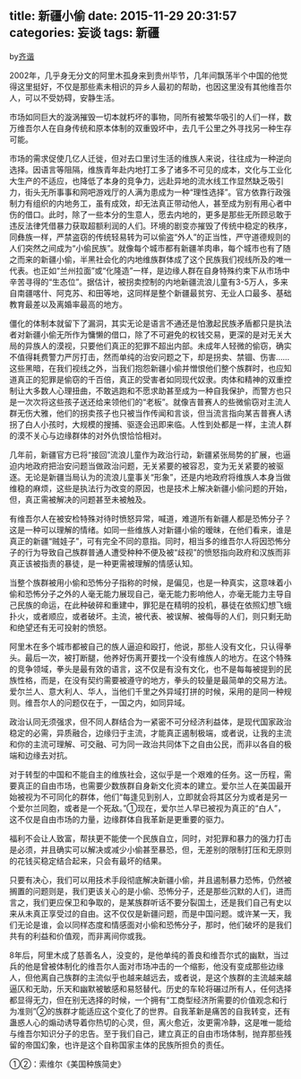 title: 新疆小偷
date: 2015-11-29 20:31:57
categories: 妄谈
tags: 新疆
---
by[齐谐](http://caute.net/about/)

2002年，几乎身无分文的阿里木孤身来到贵州毕节，几年间飘荡半个中国的他觉得这里挺好，不仅是那些素未相识的异乡人最初的帮助，也因这里没有其他维吾尔人，可以不受妨碍，安静生活。

市场如同巨大的漩涡摧毁一切本就朽坏的事物，同所有被繁华吸引的人们一样，数万维吾尔人在自身传统和原本体制的双重毁坏中，去几千公里之外寻找另一种生存可能。
<!--more-->

市场的需求促使几亿人迁徙，但对去口里讨生活的维族人来说，往往成为一种逆向选择。因语言等阻隔，维族青年赴内地打工多了诸多不可见的成本，文化与工业化大生产的不适应，也降低了本身的竞争力，远赴异地的流水线工作显然缺乏吸引力，街头无所事事和网吧游戏厅的人满为患成为一种“理性选择”。官方依靠行政强制力有组织的内地务工，虽有成效，却无法真正带动他人，甚至成为别有用心者中伤的借口。此时，除了一些本分的生意人，愿去内地的，更多是那些无所顾忌敢于违反法律凭借暴力获取超额利润的人们。环境的剧变亦摧毁了传统中稳定的秩序，同彝族一样，严禁盗窃的传统轻易转为可以偷盗“外人”的正当性，严守道德规则的人们突然之间成为“小偷民族”。就像每个城市都有新疆羊肉串，每个城市也有了随之而来的新疆小偷，半黑社会化的内地维族群体成了这个民族我们视线所及的唯一代表。也正如“兰州拉面”或“化隆造”一样，是边缘人群在自身特殊约束下从市场中辛苦寻得的“生态位”。据估计，被拐卖控制的内地新疆流浪儿童有3-5万人，多来自南疆喀什、阿克苏、和田等地，这同样是整个新疆最贫穷、无业人口最多、基础教育最差以及离婚率最高的地方。

僵化的体制本就留下了漏洞，其实无论是语言不通还是怕激起民族矛盾都只是执法者对新疆小偷无所作为慵懒的借口，除了不可避免的权钱交易，更深的是对无关大局的异族人的漠视，只要他们真正的犯罪不超出内部。未成年人轻微的偷窃，确实不值得耗费警力严厉打击，然而单纯的治安问题之下，却是拐卖、禁锢、伤害……这些黑暗，在我们视线之外，当我们抱怨新疆小偷并憎恨他们整个族群时，也应知道真正的犯罪是偷窃的千百倍，真正的受害者如同现代奴隶。肉体和精神的双重控制让大多数人心理扭曲，不敢逃跑和不愿求助甚至成为一种自我保护，而警方也只是一次次将这些孩子送还给来领他们的“老板”。就像吉普赛人的些微偷窃对主流人群无伤大雅，他们的拐卖孩子也只被当作传闻和言谈，但当流言指向某吉普赛人诱拐了白人小孩时，大规模的搜捕、驱逐会迅即来临。人性到处都是一样，主流人群的漠不关心与边缘群体的对外仇恨恰恰相对。

几年前，新疆官方已将“接回”流浪儿童作为政治行动，新疆紧张局势的扩展，也逼迫内地政府把治安问题当做政治问题，无关紧要的被容忍，变为无关紧要的被驱逐。无论是新疆当局认为的流浪儿童事关“形象”，还是内地政府将维族人本身当做维稳的麻烦，这些是执法行为改变的原因，也是技术上解决新疆小偷问题的开始，但，真正需被解决的问题甚至未被触及。

有维吾尔人在被安检特殊对待时愤怒异常，喊道，难道所有新疆人都是恐怖分子？这是一种可以理解的情绪。如同一些维族人对新疆小偷的暧昧，在他们看来，谁是真正的新疆“贼娃子”，可有完全不同的意指。同时，相当多的维吾尔人将因恐怖分子的行为导致自己族群普通人遭受种种不便及被“歧视”的愤怒指向政府和汉族而非真正该被指责的暴徒，是一种更需被理解的情感认知。

当整个族群被用小偷和恐怖分子指称的时候，是偏见，也是一种真实，这意味着小偷和恐怖分子之外的人毫无能力展现自己，毫无能力影响他人，亦毫无能力主导自己民族的命运，在此种破碎和重建中，罪犯是在精明的投机，暴徒在依照幻想飞蛾扑火，或者顺应，或者破坏。主流，被代表、被误解、被侮辱的人们，则只剩无助和绝望还有无可投射的愤怒。

阿里木在多个城市都被自己的族人逼迫和殴打，他说，那些人没有文化，只认得拳头。最后一次，被打断腿，他养好伤离开要找一个没有维族人的地方。在这个特殊的竞争领域，拳头是最有效的语言，这不仅是有没有文化，也不是每每被提到的民族性格，而是，在没有契约需要被遵守的地方，拳头的较量是最简单的交易方法。爱尔兰人、意大利人、华人，当他们千里之外异域打拼的时候，采用的是同一种规则。维吾尔人的问题仅在于，一国之内，如同异域。

政治认同无须强求，但不同人群结合为一紧密不可分经济利益体，是现代国家政治稳定的必需，异质融合，边缘归于主流，才能真正遏制极端，或者说，让我的主流和你的主流可理解、可交融、可为同一政治共同体下之自由公民，而非以各自的极端和边缘去对抗。

对于转型的中国和不能自主的维族社会，这似乎是一个艰难的任务。这一历程，需要真正的自由市场，也需要少数族群自身新文化资本的建立。爱尔兰人在美国最开始被视为不可同化的群体，他们“每逢见到别人，立即就会将其区分为或者是另一个爱尔兰同胞，或者是一个死敌。”①现在，爱尔兰人早已被视为真正的“白人”，这不仅是自由市场的力量，边缘群体自我革新是更重要的驱力。

福利不会让人致富，帮扶更不能使一个民族自立，同时，对犯罪和暴力的强力打击是必须，并且确实可以解决或减少小偷甚至暴恐，但，无差别的限制打压和无原则的花钱买稳定结合起来，只会有最坏的结果。

只要有决心，我们可以用技术手段彻底解决新疆小偷，并且遏制暴力恐怖，仍然被搁置的问题则是，我们更该关心的是小偷、恐怖分子，还是那些沉默的人们，进而言之，我们更应保卫和争取的，是某族群听话不要分裂国土，还是我们自己有史以来从未真正享受过的自由。这不仅仅是新疆问题，而是中国问题。或许某一天，我们无论是谁，会以同样态度和情感面对小偷和恐怖分子，那时，他们破坏的是我们共有的利益和价值观，而非离间你或我。

8年后，阿里木成了慈善名人，没变的，是他单纯的善良和维吾尔式的幽默，当过兵的他是曾被体制化的维吾尔人面对市场冲击的一个缩影，他没有变成那些边缘人，但他离自己族群的主流似乎也越来越远去，或者说，是这个族群的主流越来越逼仄和无助，乐天和幽默被敏感和易怒替代。历史的车轮将碾过所有人，任何选择都显得无力，但在别无选择的时候，一个拥有“工商型经济所需要的价值观念和行为准则”②的族群才能适应这个变化了的世界。自我革新是痛苦的自我转变，还有蛊惑人心的煽动诱导着你热切的心灵，但，离火愈近，汝更需冷静，这是唯一能给与维吾尔知识分子的忠告。至于我们自己，建立真正的自由市场体制，抛弃那些残留的帝国幻象，也许是这个自称国家主体的民族所担负的责任。

①②：索维尔《美国种族简史》
